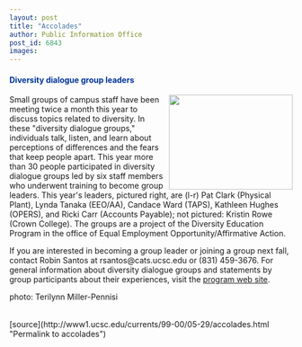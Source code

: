 ```yaml
---
layout: post
title: "Accolades"
author: Public Information Office
post_id: 6843
images:
---
```


<h4>
  <font color="#003399"><b>Diversity dialogue group leaders</b></font>
</h4>
<p>
  <img align="right" border="0" height="169" src="../art/diversity_dialog.220.jpg" width="220" alt="">Small groups of campus staff have been meeting twice a month this year to discuss topics related to diversity. In these "diversity dialogue groups," individuals talk, listen, and learn about perceptions of differences and the fears that keep people apart. This year more than 30 people participated in diversity dialogue groups led by six staff members who underwent training to become group leaders. This year's leaders, pictured right, are (l-r) Pat Clark (Physical Plant), Lynda Tanaka (EEO/AA), Candace Ward (TAPS), Kathleen Hughes (OPERS), and Ricki Carr (Accounts Payable); not pictured: Kristin Rowe (Crown College). The groups are a project of the Diversity Education Program in the office of Equal Employment Opportunity/Affirmative Action.
</p>
<p>
  If you are interested in becoming a group leader or joining a group next fall, contact Robin Santos at rsantos@cats.ucsc.edu or (831) 459-3676. For general information about diversity dialogue groups and statements by group participants about their experiences, visit the <a href="http://www2.ucsc.edu/diversity/ddg.htm">program web site</a>.
</p>
<p>
  photo: Terilynn Miller-Pennisi<br>
  <br>
  <img align="bottom" alt=" " border="0" height="1" src="../../images/trans.gif" width="385">
</p>
[source](http://www1.ucsc.edu/currents/99-00/05-29/accolades.html "Permalink to accolades")

